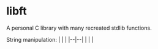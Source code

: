 # libft

A personal C library with many recreated stdlib functions.

String manipulation:
|  |  |
|--|--|
|  |  |

<!--stackedit_data:
eyJoaXN0b3J5IjpbMTQ4NjI0NTk0NCw5MzMxMDkzMzhdfQ==
-->